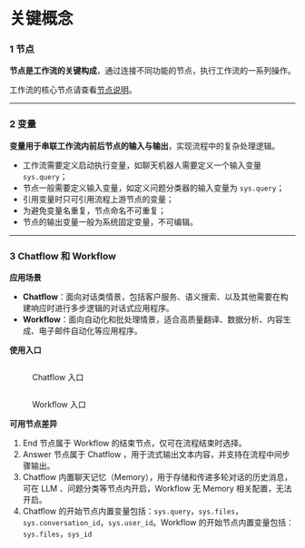 # 关键概念

### 1 节点

**节点是工作流的关键构成**，通过连接不同功能的节点，执行工作流的一系列操作。

工作流的核心节点请查看[节点说明](node/)。

***

### 2 变量

**变量用于串联工作流内前后节点的输入与输出**，实现流程中的复杂处理逻辑。

* 工作流需要定义启动执行变量，如聊天机器人需要定义一个输入变量 `sys.query`；
* 节点一般需要定义输入变量，如定义问题分类器的输入变量为 `sys.query`；
* 引用变量时只可引用流程上游节点的变量；
* 为避免变量名重复，节点命名不可重复；
* 节点的输出变量一般为系统固定变量，不可编辑。

***

### 3 Chatflow 和 Workflow&#x20;

**应用场景**

* **Chatflow**：面向对话类情景，包括客户服务、语义搜索、以及其他需要在构建响应时进行多步逻辑的对话式应用程序。
* **Workflow**：面向自动化和批处理情景，适合高质量翻译、数据分析、内容生成、电子邮件自动化等应用程序。

**使用入口**

<figure><img src="../../.gitbook/assets/output.png" alt=""><figcaption><p>Chatflow 入口</p></figcaption></figure>

<figure><img src="../../.gitbook/assets/output (4).png" alt=""><figcaption><p>Workflow 入口</p></figcaption></figure>

**可用节点差异**

1. End 节点属于 Workflow 的结束节点，仅可在流程结束时选择。
2. Answer 节点属于 Chatflow ，用于流式输出文本内容，并支持在流程中间步骤输出。
3. Chatflow 内置聊天记忆（Memory），用于存储和传递多轮对话的历史消息，可在 LLM 、问题分类等节点内开启，Workflow 无 Memory 相关配置，无法开启。
4. Chatflow 的开始节点内置变量包括：`sys.query`，`sys.files`，`sys.conversation_id`，`sys.user_id`。Workflow 的开始节点内置变量包括：`sys.files`，`sys_id`
